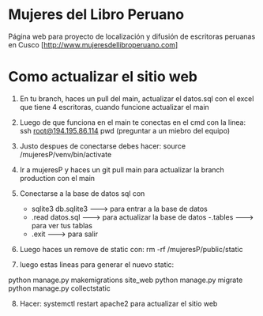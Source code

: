 # Mujeres del Libro Peruano
Página web para proyecto de localización y difusión de escritoras peruanas en Cusco
[http://www.mujeresdellibroperuano.com]
# Como actualizar el sitio web
1. En tu branch, haces un pull del main, actualizar el datos.sql con el excel que tiene 4 escritoras, cuando funcione actualizar el main

2. Luego de que funciona en el main te conectas en el cmd con la linea: ssh root@194.195.86.114
  pwd (preguntar a un miebro del equipo)

3. Justo despues de conectarse debes hacer: source /mujeresP/venv/bin/activate

4. Ir a mujeresP y haces un git pull main para actualizar la branch production con el main

5. Conectarse a la base de datos sql con 
	- sqlite3 db.sqlite3   ---> para entrar a la base de datos
	- .read datos.sql ---> para actualizar la base de datos
	-.tables   ---> para ver tus tablas
	- .exit	  ---> para salir

6. Luego haces un remove de static con: rm -rf /mujeresP/public/static

7. luego estas lineas para generar el nuevo static:

python manage.py makemigrations site_web
python manage.py migrate
python manage.py collectstatic

8. Hacer: systemctl restart apache2 para actualizar el sitio web

